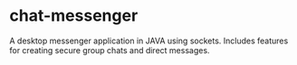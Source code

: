 # chat-messenger
A desktop messenger application in JAVA using sockets. 
Includes features for creating secure group chats and direct messages.
